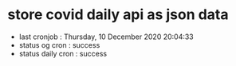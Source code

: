 # store covid daily api as json data

- last cronjob : Thursday, 10 December 2020 20:04:33
- status og cron : success
- status daily cron : success
      
      